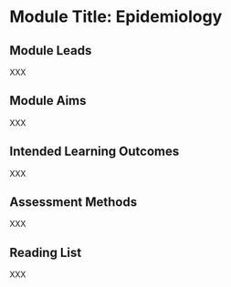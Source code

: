 # Module Title: Epidemiology

## Module Leads

XXX

## Module Aims

XXX

## Intended Learning Outcomes

XXX

## Assessment Methods

XXX

## Reading List

XXX
